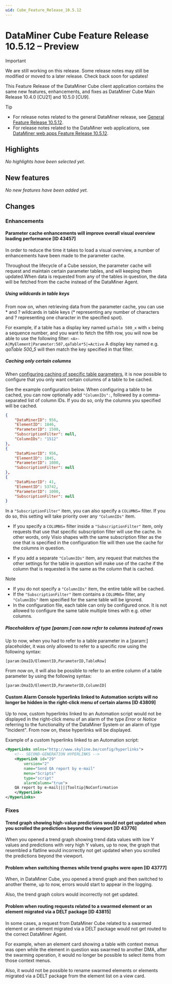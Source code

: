 ```yaml
---
uid: Cube_Feature_Release_10.5.12
---
```


# DataMiner Cube Feature Release 10.5.12 – Preview

> [!IMPORTANT]
> We are still working on this release. Some release notes may still be modified or moved to a later release. Check back soon for updates!

This Feature Release of the DataMiner Cube client application contains the same new features, enhancements, and fixes as DataMiner Cube Main Release 10.4.0 [CU21] and 10.5.0 [CU9].

> [!TIP]
>
> - For release notes related to the general DataMiner release, see [General Feature Release 10.5.12](xref:General_Feature_Release_10.5.12).
> - For release notes related to the DataMiner web applications, see [DataMiner web apps Feature Release 10.5.12](xref:Web_apps_Feature_Release_10.5.12).

## Highlights

*No highlights have been selected yet.*

## New features

*No new features have been added yet.*

## Changes

### Enhancements

#### Parameter cache enhancements will improve overall visual overview loading performance [ID 43457]

<!-- MR 10.4.0 [CU21] / 10.5.0 [CU9] - FR 10.5.12 -->

In order to reduce the time it takes to load a visual overview, a number of enhancements have been made to the parameter cache.

Throughout the lifecycle of a Cube session, the parameter cache will request and maintain certain parameter tables, and will keeping them updated.When data is requested from any of the tables in question, the data will be fetched from the cache instead of the DataMiner Agent.

##### Using wildcards in table keys

From now on, when retrieving data from the parameter cache, you can use \* and ? wildcards in table keys (\* representing any number of characters and ? representing one character in the specified spot).

For example, if a table has a display key named `qaTable 500_x` with `x` being a sequence number, and you want to fetch the fifth row, you will now be able to use the following filter: `<A>-A|MyElement|Parameter:507,qaTable*5|=Active` A display key named e.g. *qaTable 500_5* will then match the key specified in that filter.

##### Caching only certain columns

When [configuring caching of specific table parameters](https://aka.dataminer.services/configuring_caching_of_specific_table_parameters), it is now possible to configure that you only want certain columns of a table to be cached.

See the example configuration below. When configuring a table to be cached, you can now optionally add `"ColumnIDs":`, followed by a comma-separated list of column IDs. If you do so, only the columns you specified will be cached.

```json
{
    "DataMinerID": 956,
    "ElementID": 1846,
    "ParameterID": 1500,
    "SubscriptionFilter": null,
    "ColumnIDs": "1512"
},
{
    "DataMinerID": 956,
    "ElementID": 1845,
    "ParameterID": 1000,
    "SubscriptionFilter": null
},
{
    "DataMinerID": 41,
    "ElementID": 53742,
    "ParameterID": 1000,
    "SubscriptionFilter": null
}
```

In a `"SubscriptionFilter"` item, you can also specify a `COLUMNS=` filter. If you do so, this setting will take priority over any `"ColumnIDs"` item.

- If you specify a `COLUMNS=` filter inside a `"SubscriptionFilter"` item, only requests that use that specific subscription filter will use the cache. In other words, only Visio shapes with the same subscription filter as the one that is specified in the configuration file will then use the cache for the columns in question.

- If you add a separate `"ColumnIDs"` item, any request that matches the other settings for the table in question will make use of the cache if the column that is requested is the same as the column that is cached.

> [!NOTE]
>
> - If you do not specify a `"ColumnIDs"` item, the entire table will be cached.
> - If the `"SubscriptionFilter"` item contains a `COLUMNS=` filter, any `"ColumnIDs"` item specified for the same table will be ignored.
> - In the configuration file, each table can only be configured once. It is not allowed to configure the same table multiple times with e.g. other columns.

##### Placeholders of type [param:] can now refer to columns instead of rows

Up to now, when you had to refer to a table parameter in a [param:] placeholder, it was only allowed to refer to a specific row using the following syntax:

`[param:DmaID/ElementID,ParameterID,TableRow]`

From now on, it will also be possible to refer to an entire column of a table parameter by using the following syntax:

`[param:DmaID/ElementID,ParameterID,ColumnID]`

#### Custom Alarm Console hyperlinks linked to Automation scripts will no longer be hidden in the right-click menu of certain alarms [ID 43809]

<!-- MR 10.4.0 [CU21] / 10.5.0 [CU9] - FR 10.5.12 -->

Up to now, custom hyperlinks linked to an Automation script would not be displayed in the right-click menu of an alarm of the type *Error* or *Notice* referring to the functionality of the DataMiner System or an alarm of type "Incident". From now on, these hyperlinks will be displayed.

Example of a custom hyperlinks linked to an Automation script:

```xml
<HyperLinks xmlns="http://www.skyline.be/config/hyperlinks">
    <!-- SECOND-GENERATION HYPERLINKS -->
    <HyperLink id="29"
        version="2"
        name="Send QA report by e-mail"
        menu="Scripts"
        type="script"
        alarmColumn="true">
    QA report by e-mail||||Tooltip|NoConfirmation
    </HyperLink>
</HyperLinks>
```

### Fixes

#### Trend graph showing high-value predictions would not get updated when you scrolled the predictions beyond the viewport [ID 43776]

<!-- MR 10.4.0 [CU21] / 10.5.0 [CU9] - FR 10.5.12 -->

When you opened a trend graph showing trend data values with low Y values and predictions with very high Y values, up to now, the graph that resembled a flatline would incorrectly not get updated when you scrolled the predictions beyond the viewport.

#### Problem when switching themes while trend graphs were open [ID 43777]

<!-- MR 10.4.0 [CU21] / 10.5.0 [CU9] - FR 10.5.12 -->

When, in DataMiner Cube, you opened a trend graph and then switched to another theme, up to now, errors would start to appear in the logging.

Also, the trend graph colors would incorrectly not get updated.

#### Problem when routing requests related to a swarmed element or an element migrated via a DELT package [ID 43815]

<!-- MR 10.4.0 [CU21] / 10.5.0 [CU9] - FR 10.5.12 -->

In some cases, a request from DataMiner Cube related to a swarmed element or an element migrated via a DELT package would not get routed to the correct DataMiner Agent.

For example, when an element card showing a table with context menus was open while the element in question was swarmed to another DMA, after the swarming operation, it would no longer be possible to select items from those context menus.

Also, it would not be possible to rename swarmed elements or elements migrated via a DELT package from the element list on a view card.
